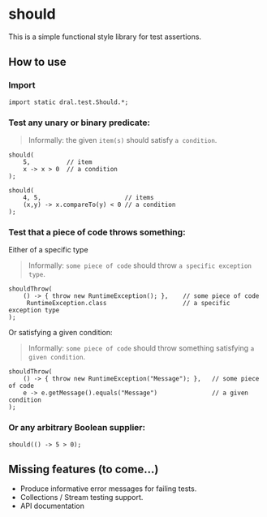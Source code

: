 # should

This is a simple functional style library for test assertions.

## How to use

### Import
```
import static dral.test.Should.*;
```

### Test any unary or binary predicate:

> Informally:
> the given `item(s)` should satisfy `a condition`.

```
should(
	5,        	// item
	x -> x > 0	// a condition
);

should(
	4, 5,                      	// items
	(x,y) -> x.compareTo(y) < 0	// a condition
);
```

### Test that a piece of code throws something:

Either of a specific type

> Informally:
> `some piece of code` should throw `a specific exception type`.

```
shouldThrow(
	() -> { throw new RuntimeException(); },	// some piece of code
	 RuntimeException.class                 	// a specific exception type
);
```

Or satisfying a given condition:

> Informally:
> `some piece of code` should throw something satisfying `a given condition`.
```
shouldThrow(
	() -> { throw new RuntimeException("Message"); },	// some piece of code
	e -> e.getMessage().equals("Message")            	// a given condition
);
```

### Or any arbitrary Boolean supplier:

```
should(() -> 5 > 0);
```

## Missing features (to come...)

- Produce informative error messages for failing tests.
- Collections / Stream testing support.
- API documentation
